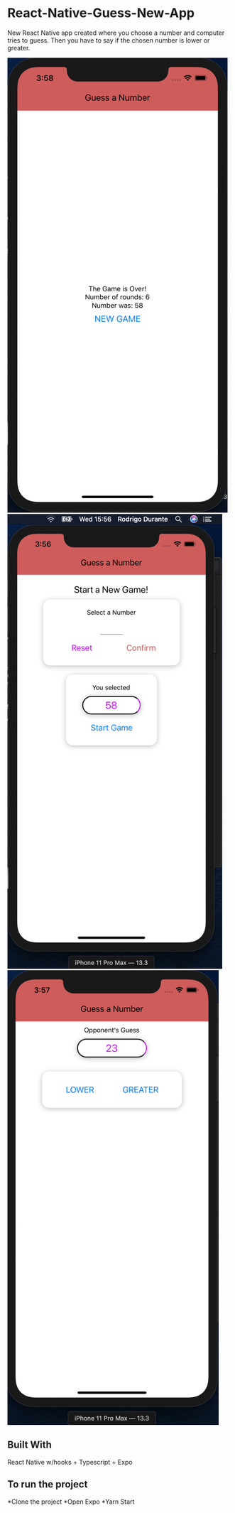 # React-Native-Guess-New-App

New React Native app created where you choose a number and computer tries to guess. Then you have to say if the chosen number is lower or greater.

![Guess](https://github.com/engineerGuigo/React-Native-Guess-New-App/blob/master/guess.png)
![Guess1](https://github.com/engineerGuigo/React-Native-Guess-New-App/blob/master/guess1.png)
![Guess2](https://github.com/engineerGuigo/React-Native-Guess-New-App/blob/master/guess2.png)

## Built With
React Native w/hooks + Typescript + Expo

## To run the project

*Clone the project
*Open Expo
*Yarn Start
